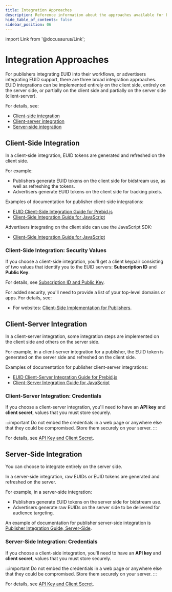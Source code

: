 ```yaml
---
title: Integration Approaches
description: Reference information about the approaches available for EUID integration.
hide_table_of_contents: false
sidebar_position: 06
---
```


import Link from '@docusaurus/Link';

# Integration Approaches

For publishers integrating EUID into their workflows, or advertisers integrating EUID support, there are three broad integration approaches. EUID integrations can be implemented entirely on the client side, entirely on the server side, or partially on the client side and partially on the server side (client-server).

For details, see:

- [Client-side integration](#client-side-integration)
- [Client-server integration](#client-server-integration)
- [Server-side integration](#server-side-integration)

## Client-Side Integration

In a client-side integration, EUID tokens are generated and refreshed on the client side.

For example:

- Publishers generate EUID tokens on the client side for bidstream use, as well as refreshing the tokens.
- Advertisers generate EUID tokens on the client side for tracking pixels.

Examples of documentation for publisher client-side integrations:

- [EUID Client-Side Integration Guide for Prebid.js](../guides/integration-prebid-client-side.md)
- [Client-Side Integration Guide for JavaScript](../guides/integration-javascript-client-side.md)
<!-- - [EUID Client-Side Integration Guide for Mobile] -->

Advertisers integrating on the client side can use the JavaScript SDK:

- [Client-Side Integration Guide for JavaScript](../guides/integration-javascript-client-side.md)

### Client-Side Integration: Security Values

If you choose a client-side integration, you'll get a client keypair consisting of two values that identify you to the EUID servers: **Subscription ID** and **Public Key**.

For details, see [Subscription ID and Public Key](../getting-started/gs-credentials.md#subscription-id-and-public-key).

For added security, you'll need to provide a list of your top-level domains or apps. For details, see:

- For websites: [Client-Side Implementation for Publishers](../getting-started/gs-account-setup.md#client-side-implementation-for-publishers).
<!-- - For mobile apps: [Client-Side Mobile Integrations]. -->

## Client-Server Integration

In a client-server integration, some integration steps are implemented on the client side and others on the server side.

For example, in a client-server integration for a publisher, the EUID token is generated on the server side and refreshed on the client side.

Examples of documentation for publisher client-server integrations:

- [EUID Client-Server Integration Guide for Prebid.js](../guides/integration-prebid-server-side.md)
- [Client-Server Integration Guide for JavaScript](../guides/integration-javascript-client-server.md)
<!-- - [EUID Client-Server Integration Guide for Mobile] -->

### Client-Server Integration: Credentials

If you choose a client-server integration, you'll need to have an **API key** and **client secret**, values that you must store securely.

:::important
Do not embed the credentials in a web page<!-- , in mobile app source code, --> or anywhere else that they could be compromised. Store them securely on your server.
:::

For details, see [API Key and Client Secret](../getting-started/gs-credentials.md#api-key-and-client-secret).

## Server-Side Integration

You can choose to integrate entirely on the server side.

In a server-side integration, raw EUIDs or EUID tokens are generated and refreshed on the server.

For example, in a server-side integration:

- Publishers generate EUID tokens on the server side for bidstream use.
- Advertisers generate raw EUIDs on the server side to be delivered for audience targeting.

An example of documentation for publisher server-side integration is [Publisher Integration Guide, Server-Side](../guides/integration-publisher-server-side.md).

### Server-Side Integration: Credentials

If you choose a client-side integration, you'll need to have an **API key** and **client secret**, values that you must store securely.

:::important
Do not embed the credentials in a web page<!-- , in mobile app source code, --> or anywhere else that they could be compromised. Store them securely on your server.
:::

For details, see [API Key and Client Secret](../getting-started/gs-credentials.md#api-key-and-client-secret).